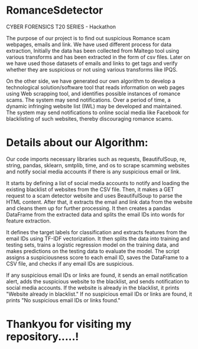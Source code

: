 # RomanceSdetector
CYBER FORENSICS T20 SERIES - Hackathon

The purpose of our project is to find out suspicious Romance scam webpages, emails and link. We have used different process for data extraction, Initially the data has been collected from Maltego tool using various transforms and has been extracted in the form of csv files. Later on we have used those datasets of emails and links to get tags and verify whether they are suspicious or not using various transforms like IPQS. 

On the other side, we have generated our own algorithm to develop a technological solution/software tool that reads information on web pages using Web scrapping tool, and identifies possible instances of romance scams. The system may send notifications. Over a period of time, a dynamic infringing website list (IWL) may be developed and maintained. The system may send notifications to online social media like Facebook for blacklisting of such websites, thereby discouraging romance scams.

# Details about our Algorithm:

Our code imports necessary libraries such as requests, BeautifulSoup, re, string, pandas, sklearn, smtplib, time, and os to scrape scamming websites and notify social media accounts if there is any suspicious email or link.

It starts by defining a list of social media accounts to notify and loading the existing blacklist of websites from the CSV file. Then, it makes a GET request to a scam detector website and uses BeautifulSoup to parse the HTML content. After that, it extracts the email and link data from the website and cleans them up for further processing. It then creates a pandas DataFrame from the extracted data and splits the email IDs into words for feature extraction.

It defines the target labels for classification and extracts features from the email IDs using TF-IDF vectorization. It then splits the data into training and testing sets, trains a logistic regression model on the training data, and makes predictions on the testing data to evaluate the model. The script assigns a suspiciousness score to each email ID, saves the DataFrame to a CSV file, and checks if any email IDs are suspicious.

If any suspicious email IDs or links are found, it sends an email notification alert, adds the suspicious website to the blacklist, and sends notification to social media accounts. If the website is already in the blacklist, it prints "Website already in blacklist." If no suspicious email IDs or links are found, it prints "No suspicious email IDs or links found."

# Thankyou for visiting my repository.....!
